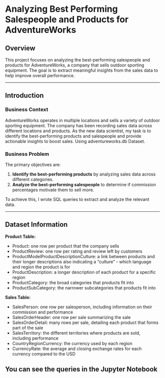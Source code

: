 # Analyzing Best Performing Salespeople and Products for AdventureWorks

## **Overview**
This project focuses on analyzing the best-performing salespeople and products for AdventureWorks, a company that sells outdoor sporting equipment. The goal is to extract meaningful insights from the sales data to help improve overall performance.

---

## **Introduction**

### **Business Context**
AdventureWorks operates in multiple locations and sells a variety of outdoor sporting equipment. The company has been recording sales data across different locations and products. As the new data scientist, my task is to identify the best-performing products and salespeople and provide actionable insights to boost sales.
Using adventureworks.db Dataset.

### **Business Problem**
The primary objectives are:
1. **Identify the best-performing products** by analyzing sales data across different categories.
2. **Analyze the best-performing salespeople** to determine if commission percentages motivate them to sell more.

To achieve this, I wrote SQL queries to extract and analyze the relevant data.

---

## **Dataset Information**
**Product Table:**
- Product: one row per product that the company sells
- ProductReview: one row per rating and review left by customers
- ProductModelProductDescriptionCulture: a link between products and their longer descriptions also indicating a “culture” - which language and region the product is for
- ProductDescription: a longer description of each product for a specific region
- ProductCategory: the broad categories that products fit into
- ProductSubCategory: the narrower subcategories that products fit into

**Sales Table:**
- SalesPerson: one row per salesperson, including information on their commission and performance
- SalesOrderHeader: one row per sale summarizing the sale
- SalesOrderDetail: many rows per sale, detailing each product that forms part of the sale
- SalesTerritory: the different territories where products are sold, including performance
- CountryRegionCurrency: the currency used by each region
- CurrencyRate: the average and closing exchange rates for each currency compared to the USD

## You can see the queries in the Jupyter Notebook
